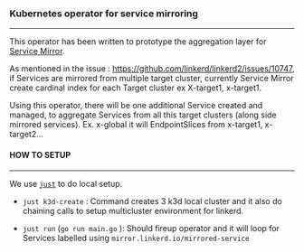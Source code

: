 ### Kubernetes operator for service mirroring
---

This operator has been written to prototype the aggregation layer for [Service Mirror](https://linkerd.io/2020/02/25/multicluster-kubernetes-with-service-mirroring/). 

As mentioned in the issue : https://github.com/linkerd/linkerd2/issues/10747, if Services are mirrored from multiple target cluster, currently Service Mirror create cardinal index for each Target cluster ex X-target1, x-target1.

Using this operator, there will be one additional Service created and managed, to aggregate Services from all this target clusters (along side mirrored services).
Ex. x-global it will EndpointSlices from x-target1, x-target2...

#### HOW TO SETUP
---
We use [`just`](https://just.systems/man/en/) to do local setup.

* `just k3d-create` : Command creates 3 k3d local cluster and it also do chaining calls to setup multicluster environment
for linkerd.

* `just run` (`go run main.go` ): Should fireup operator and it will loop for Services labelled using `mirror.linkerd.io/mirrored-service`
